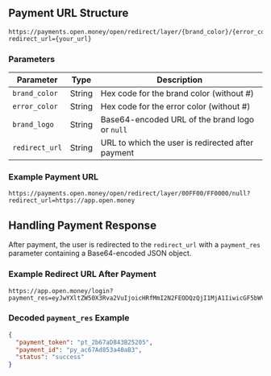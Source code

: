 ## Payment URL Structure
```
https://payments.open.money/open/redirect/layer/{brand_color}/{error_color}/{brand_logo}?redirect_url={your_url}
```

### Parameters
| Parameter       | Type   | Description |
|---------------|--------|-------------|
| `brand_color`   | String | Hex code for the brand color (without #) |
| `error_color`   | String | Hex code for the error color (without #) |
| `brand_logo`    | String | Base64-encoded URL of the brand logo or `null` |
| `redirect_url`  | String | URL to which the user is redirected after payment |

### Example Payment URL
```
https://payments.open.money/open/redirect/layer/00FF00/FF0000/null?redirect_url=https://app.open.money
```

## Handling Payment Response
After payment, the user is redirected to the `redirect_url` with a `payment_res` parameter containing a Base64-encoded JSON object.

### Example Redirect URL After Payment
```
https://app.open.money/login?payment_res=eyJwYXltZW50X3Rva2VuIjoicHRfMmI2N2FEODQzQjI1MjA1IiwicGF5bWVudF9pZCI6InB5X2FjNjdBZDg1M2E0MGFCMyIsInN0YXR1cyI6InN1Y2Nlc3MifQ%3D%3D
```

### Decoded `payment_res` Example
```json
{
  "payment_token": "pt_2b67aD843B25205",
  "payment_id": "py_ac67Ad853a40aB3",
  "status": "success"
}
```

